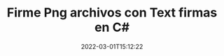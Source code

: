 ---
############################# Static ############################
layout: "auto-gen-signature"
date: 2022-03-01T15:12:22
draft: false
operation: Sign
signaturetype: Text
fileformat: Png
productName: .NET
lang: es
productCode: net
otherformats: pdf doc docx docm dot dotm dotx odt ott rtf xls xlsx xlsm xlsb csv ods ots xltx xltm ppt pptx pps ppsx odp otp potx potm pptm ppsm png jpg bmp gif tiff svg webp wmf
breadcrumb: Put Text signature on Png for C#

############################# Head ############################
head_title: "Cree firmas electrónicas de texto en un archivo Png con C#"
head_description: "Coloque Text eSignature en el archivo Png para .NET usando unas pocas líneas de código. Utilice la API de firma de documentos de GroupDocs para firmar docenas de formatos de archivo."

############################# Header ############################
title: "Firme Png archivos con Text firmas en C#"
description: "Cómo agregar la firma Text con unas pocas líneas de código .NET"
bg_image: "https://cms.admin.containerize.com/templates/aspose/App_Themes/V3/images/bg/header1.png"
bg_overlay: false
button:
    enable: true

############################# SubMenu ############################
submenu:
    enable: true

    left:
        img_alt: "GroupDocs.Signature for .NET"
        image: "https://cms.admin.containerize.com/templates/groupdocs/images/product-logos/90x90-noborder/groupdocs-signature-net.png"
        product: "GroupDocs.Signature"
        platform: ".NET"



############################# About ############################
about:
    enable: true
    title: "Acerca de la API de GroupDocs.Signature for .NET"
    content: |
        [GroupDocs.Signature for .NET](https://products.groupdocs.com/signature/net/) es una API popular para la firma electrónica de documentos digitales. Están disponibles firmas como textos, imágenes, certificados digitales, códigos de barras, códigos QR, sellos o metadatos. Las firmas se pueden colocar en archivos PDF, documentos de MS Word, libros de trabajo de MS Excel, presentaciones de MS PowerPoint, archivos de Adobe Photoshop y varios formatos de imagen. Los clientes pueden firmar su documento y actualizar, buscar, verificar, eliminar o obtener una vista previa de las firmas electrónicas que se colocaron en esos documentos. Además, se proporcionan muchas capacidades para la personalización de firmas.
    

############################# Steps ############################
steps:
    enable: true
    title_left: "Pasos para firmar Png con Text en C#"
    content_left: |
        [GroupDocs.Signature for .NET](https://products.groupdocs.com/signature/net/) proporciona la capacidad de firmar documentos Png con Text firmas de forma rápida y sencilla.
        
        * Cree una instancia de la clase Signature que proporcione el archivo Png que se supone que debe firmar como ruta o flujo de memoria
        * Cree una instancia de la clase SignOptions y configure todos los datos solicitados.
        * Invoque el método Signature.Sign() pasando la salida Png archivo o flujo de memoria

    title_right: " Requisitos del sistema"
    content_right: |
        GroupDocs.Signature for .NET son compatibles con todas las principales plataformas y sistemas operativos. Antes de ejecutar el código a continuación, asegúrese de tener instalados los siguientes requisitos previos en su sistema.

        * Sistemas operativos: Microsoft Windows, Linux, Mac OS
        * Entornos de desarrollo: Microsoft Visual Studio, Xamarin, MonoDevelop
        * Frameworks: .NET Framework, .NET Standard, .NET Core, Mono
        * Obtén el último GroupDocs.Signature for .NET de [Nuget](https://www.nuget.org/packages/groupdocs.signature)
         
    code: |
        ```csharp    
                
        // Set up input Png file
        string filePath = "input.png";
        // Set up output file
        string outputFilePath = "output.png";

        // Instantiate Signature for input file
        using (GroupDocs.Signature.Signature signature = new GroupDocs.Signature.Signature(filePath))
        {
                //Provide sign options
                TextSignOptions options = new TextSignOptions("John Smith")
                {
                    // set signature position
                    Left = 50,
                    Top = 200,
                };

                // sign Png document
                SignResult result = signature.Sign(outputFilePath, options);
        }

        ```

############################# Demos ############################
demos:
    enable: true
    title: "Firma de Png documentos con Text Live Demo"
    content: |
       Firme el archivo Png con varias firmas ahora mismo visitando el sitio web de [GroupDocs.Signature App](https://products.groupdocs.app/signature/family). Demostración en línea gratuita esperándote.          

############################# More Formats ############################
more_formats:
    enable: true
    title: "Otras firmas Text admitidas para C#"
    content: |
        "También puede firmar Png con otros tipos de firma. Consulte la lista a continuación."
    format: 
       
       
back_to_top:
    enable: true
---